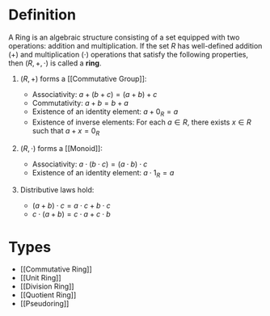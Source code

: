 # Definition
A Ring is an algebraic structure consisting of a set equipped with two operations: addition and multiplication. If the set $R$ has well-defined addition ($+$) and multiplication ($\cdot$) operations that satisfy the following properties, then $(R, +, \cdot)$ is called a **ring**.

1. $(R, +)$ forms a [[Commutative Group]]:
    - Associativity: $a + (b + c) = (a + b) + c$
    - Commutativity: $a + b = b + a$
    - Existence of an identity element: $a + 0_R = a$
    - Existence of inverse elements: For each $a \in R$, there exists $x \in R$ such that $a + x = 0_R$

2. $(R, \cdot)$ forms a [[Monoid]]:
    - Associativity: $a \cdot (b \cdot c) = (a \cdot b) \cdot c$
    - Existence of an identity element: $a \cdot 1_R = a$

3. Distributive laws hold:
    - $(a + b) \cdot c = a \cdot c + b \cdot c$
    - $c \cdot (a + b) = c \cdot a + c \cdot b$

# Types
- [[Commutative Ring]]
- [[Unit Ring]]
- [[Division Ring]]
- [[Quotient Ring]]
- [[Pseudoring]]
